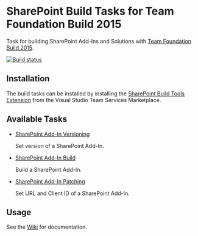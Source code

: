 # SharePoint Build Tasks for Team Foundation Build 2015
Task for building SharePoint Add-Ins and Solutions with [Team Foundation Build 2015](http://go.microsoft.com/fwlink/?LinkId=619385).

[![Build status](https://ci.appveyor.com/api/projects/status/dyvw3ti2d6da56wh/branch/master?svg=true)](https://ci.appveyor.com/project/IOZ/sharepoint-build-tasks/branch/master)

## Installation
The build tasks can be installed by installing the [SharePoint Build Tools Extension](https://marketplace.visualstudio.com) from the Visual Studio Team Services Marketplace. 

## Available Tasks
* [SharePoint Add-In Versioning](./Tasks/SharePointAddInVersioning)

  Set version of a SharePoint Add-In.

* [SharePoint Add-In Build](./Tasks/SharePointAddInBuild)

  Build a SharePoint Add-In.

* [SharePoint Add-In Patching](./Tasks/SharePointAddInPatching)

  Set URL and Client ID of a SharePoint Add-In.
    
## Usage
See the [Wiki](https://github.com/iozag/sharepoint-build-tasks/wiki) for documentation.
